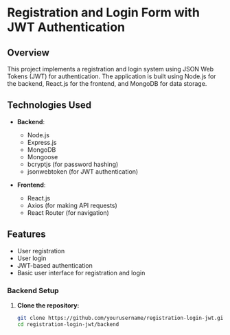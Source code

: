 # Registration and Login Form with JWT Authentication

## Overview

This project implements a registration and login system using JSON Web Tokens (JWT) for authentication. The application is built using Node.js for the backend, React.js for the frontend, and MongoDB for data storage. 

## Technologies Used

- **Backend**: 
  - Node.js
  - Express.js
  - MongoDB
  - Mongoose
  - bcryptjs (for password hashing)
  - jsonwebtoken (for JWT authentication)

- **Frontend**: 
  - React.js
  - Axios (for making API requests)
  - React Router (for navigation)

## Features

- User registration
- User login
- JWT-based authentication
- Basic user interface for registration and login


### Backend Setup

1. **Clone the repository:**
   ```bash
   git clone https://github.com/yourusername/registration-login-jwt.git
   cd registration-login-jwt/backend
